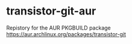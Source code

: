# transistor-git-aur

Repistory for the AUR PKGBUILD package https://aur.archlinux.org/packages/transistor-git
